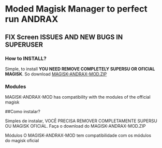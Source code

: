 # Moded Magisk Manager to perfect run ANDRAX

## FIX Screen ISSUES AND NEW BUGS IN SUPERUSER

### How to INSTALL?

Simple, to install **YOU NEED REMOVE COMPLETELY SUPERSU OR OFICIAL MAGISK**. So download [MAGISK-ANDRAX-MOD.ZIP](https://github.com/The-Cracker-Technology/magisk-andrax-mod/releases/)

### Modules

MAGISK-ANDRAX-MOD has compatibility with the modules of the official magisk

##Como instalar?

 Simples de instalar, VOCÊ PRECISA REMOVER COMPLETAMENTE SUPERSU OU MAGISK OFICIAL.  Faça o download do MAGISK-ANDRAX-MOD.ZIP

 Módulos
 O MAGISK-ANDRAX-MOD tem compatibilidade com os módulos do magisk oficial
